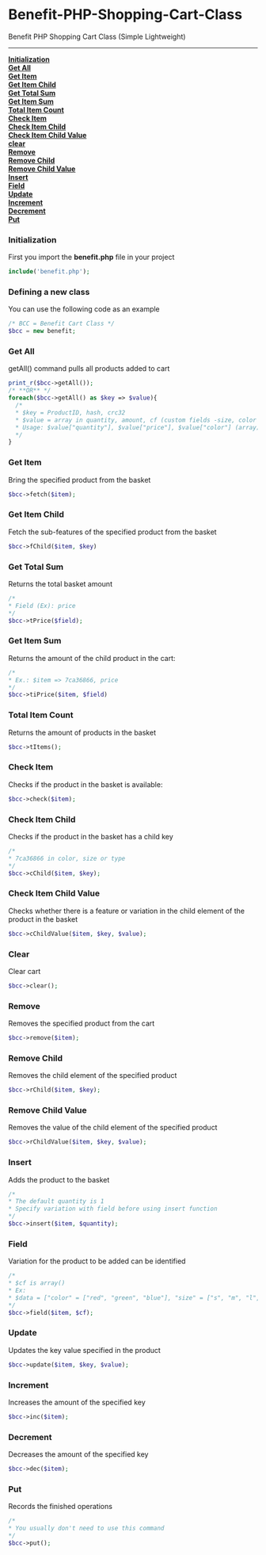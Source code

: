 # Benefit-PHP-Shopping-Cart-Class
Benefit PHP Shopping Cart Class (Simple Lightweight)
<hr>

**[Initialization](#initialization)**  
**[Get All](#get-all)**  
**[Get Item](#get-item)**  
**[Get Item Child](#get-item-child)**  
**[Get Total Sum](#get-total-sum)**  
**[Get Item Sum](#get-item-sum)**  
**[Total Item Count](#total-item-count)**  
**[Check Item](#check-item)**  
**[Check Item Child](#check-item-child)**  
**[Check Item Child Value](#check-item-child-value)**  
**[clear](#clear)**  
**[Remove](#remove)**  
**[Remove Child](#remove-child)**  
**[Remove Child Value](#remove-child-value)**  
**[Insert](#insert)**  
**[Field](#field)**  
**[Update](#update)**  
**[Increment](#increment)**  
**[Decrement](#decrement)**  
**[Put](#put)**  

### Initialization
First you import the **benefit.php** file in your project

```php
include('benefit.php');
```

### Defining a new class
You can use the following code as an example
```php
/* BCC = Benefit Cart Class */
$bcc = new benefit;
```

### Get All
getAll() command pulls all products added to cart
```php
print_r($bcc->getAll());
/* **OR** */
foreach($bcc->getAll() as $key => $value){
  /*
  * $key = ProductID, hash, crc32
  * $value = array in quantity, amount, cf (custom fields -size, color and type or gender (male, female, child))
  * Usage: $value["quantity"], $value["price"], $value["color"] (array) 
  */
}
```

### Get Item
Bring the specified product from the basket
```php
$bcc->fetch($item);
```

### Get Item Child
Fetch the sub-features of the specified product from the basket
```php
$bcc->fChild($item, $key)
```

### Get Total Sum
Returns the total basket amount
```php
/*
* Field (Ex): price
*/
$bcc->tPrice($field);
```

### Get Item Sum
Returns the amount of the child product in the cart:
```php
/*
* Ex.: $item => 7ca36866, price
*/
$bcc->tiPrice($item, $field)
```

### Total Item Count
Returns the amount of products in the basket
```php
$bcc->tItems();
```

### Check Item
Checks if the product in the basket is available:
```php
$bcc->check($item);
```
### Check Item Child
Checks if the product in the basket has a child key
```php
/*
* 7ca36866 in color, size or type
*/
$bcc->cChild($item, $key);
```

### Check Item Child Value
Checks whether there is a feature or variation in the child element of the product in the basket
```php
$bcc->cChildValue($item, $key, $value);
```

### Clear
Clear cart
```php
$bcc->clear();
```

### Remove
Removes the specified product from the cart
```php
$bcc->remove($item);
```
### Remove Child
Removes the child element of the specified product
```php
$bcc->rChild($item, $key);
```

### Remove Child Value
Removes the value of the child element of the specified product
```php
$bcc->rChildValue($item, $key, $value);
```

### Insert
Adds the product to the basket
```php
/*
* The default quantity is 1
* Specify variation with field before using insert function
*/
$bcc->insert($item, $quantity);
```

### Field
Variation for the product to be added can be identified
```php
/*
* $cf is array()
* Ex:
* $data = ["color" = ["red", "green", "blue"], "size" = ["s", "m", "l", "xl"]]
*/
$bcc->field($item, $cf);
```

### Update
Updates the key value specified in the product
```php
$bcc->update($item, $key, $value);
```

### Increment
Increases the amount of the specified key
```php
$bcc->inc($item);
```

### Decrement
Decreases the amount of the specified key
```php
$bcc->dec($item);
```

### Put
Records the finished operations
```php
/*
* You usually don't need to use this command
*/
$bcc->put();
```
